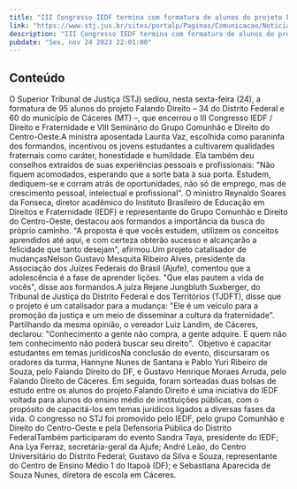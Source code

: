 ```yaml
---
title: "III Congresso IEDF termina com formatura de alunos do projeto Falando Direito"
link: "https://www.stj.jus.br/sites/portalp/Paginas/Comunicacao/Noticias/2023/24112023-III-Congresso-IEDF-termina-com-formatura-de-alunos-do-projeto-Falando-Direito.aspx"
description: "III Congresso IEDF termina com formatura de alunos do projeto Falando Direito"
pubdate: "Sex, nov 24 2023 22:01:00"
---
```


## Conteúdo

O Superior Tribunal de Justiça (STJ) sediou, nesta sexta-feira (24), a formatura de 95 alunos do projeto Falando Direito – 34 do Distrito Federal e 60 do município de Cáceres (MT) –, que encerrou o III Congresso IEDF / Direito e Fraternidade e VIII Seminário do Grupo Comunhão e Direito do Centro-Oeste.A ministra aposentada Laurita Vaz, escolhida como paraninfa dos formandos, incentivou os jovens estudantes a cultivarem qualidades fraternais como caráter, honestidade e humildade. Ela também deu conselhos extraídos de suas experiências pessoais e profissionais: "Não fiquem acomodados, esperando que a sorte bata à sua porta. Estudem, dediquem-se e corram atrás de oportunidades, não só de emprego, mas de crescimento pessoal, intelectual e profissional". O ministro Reynaldo Soares da Fonseca, diretor acadêmico do Instituto Brasileiro de Educação em Direitos e Fraternidade (IEDF) e representante do Grupo Comunhão e Direito do Centro-Oeste, destacou aos formandos a importância da busca do próprio caminho. "A proposta é que vocês estudem, utilizem os conceitos aprendidos até aqui, e com certeza obterão sucesso e alcançarão a felicidade que tanto desejam", afirmou.Um projeto catalisador de mudançasNelson Gustavo Mesquita Ribeiro Alves, presidente da Associação dos Juízes Federais do Brasil (Ajufe), comentou que a adolescência é a fase de aprender lições. "Que elas pautem a vida de vocês", disse aos formandos.A juíza Rejane Jungbluth Suxberger, do Tribunal de Justiça do Distrito Federal e dos Territórios (TJDFT), disse que o projeto é um catalisador para a mudança: "Ele é um veículo para a promoção da justiça e um meio de disseminar a cultura da fraternidade". Partilhando da mesma opinião, o vereador Luiz Landim, de Cáceres, declarou: "Conhecimento a gente não compra, a gente adquire. E quem não tem conhecimento não poderá buscar seu direito".  Objetivo é capacitar estudantes em temas jurídicosNa conclusão do evento, discursaram os oradores da turma, Hannyne Nunes de Santana e Pablo Yuri Ribeiro de Souza, pelo Falando Direito do DF, e Gustavo Henrique Moraes Arruda, pelo Falando Direito de Cáceres. Em seguida, foram sorteadas duas bolsas de estudo entre os alunos do projeto.Falando Direito é uma iniciativa do IEDF voltada para alunos do ensino médio de instituições públicas, com o propósito de capacitá-los em temas jurídicos ligados a diversas fases da vida. O congresso no STJ foi promovido pelo IEDF, pelo grupo Comunhão e Direito do Centro-Oeste e pela Defensoria Pública do Distrito FederalTambém participaram do evento Sandra Taya, presidente do IEDF; Ana Lya Ferraz, secretária-geral da Ajufe; André Leão, do Centro Universitário do Distrito Federal; Gustavo da Silva e Souza, representante do Centro de Ensino Médio 1 do Itapoã (DF); e Sebastiana Aparecida de Souza Nunes, diretora de escola em Cáceres.
